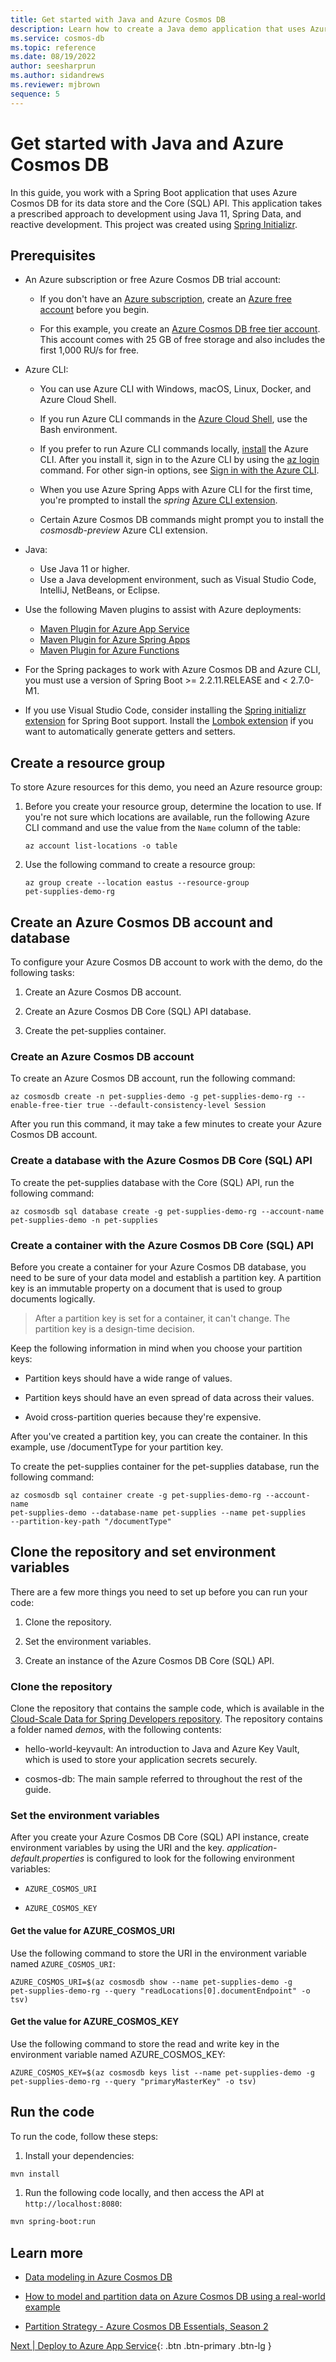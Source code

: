 ```yaml
---
title: Get started with Java and Azure Cosmos DB
description: Learn how to create a Java demo application that uses Azure Cosmos DB for its data store.
ms.service: cosmos-db
ms.topic: reference
ms.date: 08/19/2022
author: seesharprun
ms.author: sidandrews
ms.reviewer: mjbrown
sequence: 5
---
```


# Get started with Java and Azure Cosmos DB

In this guide, you work with a Spring Boot application that uses Azure Cosmos DB for its data store and the Core (SQL) API. This application takes a prescribed approach to development using Java 11, Spring Data, and reactive development. This project was created using [Spring Initializr](https://start.spring.io/).

## Prerequisites

- An Azure subscription or free Azure Cosmos DB trial account:
  - If you don't have an [Azure subscription](https://docs.microsoft.com/azure/guides/developer/azure-developer-guide#understanding-accounts-subscriptions-and-billing), create an [Azure free account](https://azure.microsoft.com/free/?ref=microsoft.com&utm_source=microsoft.com&utm_medium=docs&utm_campaign=visualstudio) before you begin.

  - For this example, you create an [Azure Cosmos DB free tier account](https://docs.microsoft.com/azure/cosmos-db/optimize-dev-test#azure-cosmos-db-free-tier). This account comes with 25 GB of free storage and also includes the first 1,000 RU/s for free.

- Azure CLI:
  - You can use Azure CLI with Windows, macOS, Linux, Docker, and Azure Cloud Shell.
  
  - If you run Azure CLI commands in the [Azure Cloud Shell](https://docs.microsoft.com/azure/cloud-shell/quickstart), use the Bash environment.

  - If you prefer to run Azure CLI commands locally, [install](/cli/azure/install-azure-cli) the Azure CLI. After you install it, sign in to the Azure CLI by using the [az login](/cli/azure/reference-index#az-login) command. For other sign-in options, see [Sign in with the Azure CLI](https://docs.microsoft.com/cli/azure/authenticate-azure-cli).

  - When you use Azure Spring Apps with Azure CLI for the first time, you're prompted to install the *spring* [Azure CLI extension](https://docs.microsoft.com/cli/azure/azure-cli-extensions-overview).

  - Certain Azure Cosmos DB commands might prompt you to install the *cosmosdb-preview* Azure CLI extension.

- Java:
  - Use Java 11 or higher.
  - Use a Java development environment, such as Visual Studio Code, IntelliJ, NetBeans, or Eclipse.

- Use the following Maven plugins to assist with Azure deployments:
  - [Maven Plugin for Azure App Service](https://github.com/microsoft/azure-maven-plugins/tree/develop/azure-webapp-maven-plugin)
  - [Maven Plugin for Azure Spring Apps](https://github.com/microsoft/azure-maven-plugins/tree/develop/azure-spring-apps-maven-plugin)
  - [Maven Plugin for Azure Functions](https://github.com/microsoft/azure-maven-plugins/tree/develop/azure-functions-maven-plugin)

- For the Spring packages to work with Azure Cosmos DB and Azure CLI, you must use a version of Spring Boot \>= 2.2.11.RELEASE and \< 2.7.0-M1.

- If you use Visual Studio Code, consider installing the [Spring initializr extension](https://marketplace.visualstudio.com/items?itemName=vscjava.vscode-spring-initializr) for Spring Boot support. Install the [Lombok extension](https://marketplace.visualstudio.com/items?itemName=GabrielBB.vscode-lombok) if you want to automatically generate getters and setters.

## Create a resource group

To store Azure resources for this demo, you need an Azure resource group:

1. Before you create your resource group, determine the location to use. If you're not sure which locations are available, run the following Azure CLI command and use the value from the `Name` column of the table:

   ```azurecli
   az account list-locations -o table
   ```

1. Use the following command to create a resource group:

   ```azurecli
   az group create --location eastus --resource-group
   pet-supplies-demo-rg
   ```

## Create an Azure Cosmos DB account and database

To configure your Azure Cosmos DB account to work with the demo, do the following tasks:

1. Create an Azure Cosmos DB account.

1. Create an Azure Cosmos DB Core (SQL) API database.

1. Create the pet-supplies container.

### Create an Azure Cosmos DB account

To create an Azure Cosmos DB account, run the following command:

```azurelcli
az cosmosdb create -n pet-supplies-demo -g pet-supplies-demo-rg --enable-free-tier true --default-consistency-level Session
```

After you run this command, it may take a few minutes to create your Azure Cosmos DB account.

### Create a database with the Azure Cosmos DB Core (SQL) API

To create the pet-supplies database with the Core (SQL) API, run the following command:

```azurecli
az cosmosdb sql database create -g pet-supplies-demo-rg --account-name
pet-supplies-demo -n pet-supplies
```

### Create a container with the Azure Cosmos DB Core (SQL) API

Before you create a container for your Azure Cosmos DB database, you need to be sure of your data model and establish a partition key. A partition key is an immutable property on a document that is used to group documents logically.

> After a partition key is set for a container, it can't change. The partition key is a design-time decision.

Keep the following information in mind when you choose your partition keys:

- Partition keys should have a wide range of values.

- Partition keys should have an even spread of data across their values.

- Avoid cross-partition queries because they're expensive.

After you've created a partition key, you can create the container. In this example, use \/documentType for your partition key.

To create the pet-supplies container for the pet-supplies database, run the following command:

```azurecli
az cosmosdb sql container create -g pet-supplies-demo-rg --account-name
pet-supplies-demo --database-name pet-supplies --name pet-supplies
--partition-key-path "/documentType"
```

## Clone the repository and set environment variables

There are a few more things you need to set up before you can run your code:

1. Clone the repository.

1. Set the environment variables.

1. Create an instance of the Azure Cosmos DB Core (SQL) API.

### Clone the repository

Clone the repository that contains the sample code, which is available in the [Cloud-Scale Data for Spring Developers repository](https://github.com/Azure/cloud-scale-data-for-devs-guide/tree/main/demos). The repository contains a folder named *demos*, with the following contents:

- hello-world-keyvault: An introduction to Java and Azure Key Vault, which is used to store your application secrets securely.

- cosmos-db: The main sample referred to throughout the rest of the guide.

### Set the environment variables

After you create your Azure Cosmos DB Core (SQL) API instance, create environment variables by using the URI and the key. *application-default.properties* is configured to look for the following environment variables:

- `AZURE_COSMOS_URI`

- `AZURE_COSMOS_KEY`

#### Get the value for AZURE_COSMOS_URI

Use the following command to store the URI in the environment variable named `AZURE_COSMOS_URI`:

```azurecli
AZURE_COSMOS_URI=$(az cosmosdb show --name pet-supplies-demo -g
pet-supplies-demo-rg --query "readLocations[0].documentEndpoint" -o
tsv)
```

#### Get the value for AZURE_COSMOS_KEY

 Use the following command to store the read and write key in the environment variable named AZURE_COSMOS_KEY:

```azurecli
AZURE_COSMOS_KEY=$(az cosmosdb keys list --name pet-supplies-demo -g
pet-supplies-demo-rg --query "primaryMasterKey" -o tsv)
```

## Run the code

To run the code, follow these steps:

1. Install your dependencies:

```bash
mvn install
```

1. Run the following code locally, and then access the API at `http://localhost:8080`:

```bash
mvn spring-boot:run
```

## Learn more

- [Data modeling in Azure Cosmos DB](https://docs.microsoft.com/azure/cosmos-db/sql/modeling-data)

- [How to model and partition data on Azure Cosmos DB using a real-world example](https://docs.microsoft.com/azure/cosmos-db/sql/how-to-model-partition-example)

- [Partition Strategy - Azure Cosmos DB Essentials, Season 2](https://www.youtube.com/watch?v=QLgK8yhKd5U)

[Next &#124; Deploy to Azure App Service](deploy-to-azure-app-service.md){: .btn .btn-primary .btn-lg }
